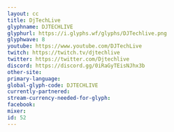 ```yaml
---
layout: cc
title: DjTechLive
glyphname: DJTECHLIVE
glyphurl: https://i.glyphs.wf/glyphs/DJTechlive.png
glyphwave: 8
youtube: https://www.youtube.com/DJTechLive
twitch: https://twitch.tv/djtechlive
twitter: https://twitter.com/Djtechlive
discord: https://discord.gg/0iRaGyTEisNJhx3b
other-site: 
primary-language: 
global-glyph-code: DJTECHLIVE
currently-partnered: 
stream-currency-needed-for-glyph: 
facebook: 
mixer: 
id: 52
---
```


